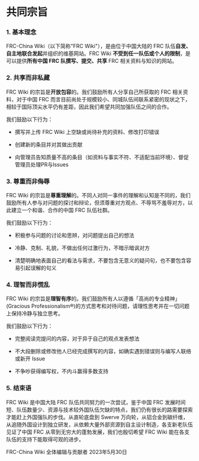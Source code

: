 # 共同宗旨

### 1. 基本理念

FRC-China Wiki（以下简称"FRC Wiki"），是由位于中国大陆的 FRC 队伍**自发、自主地联合发起**并组织的维基网站。FRC Wiki **不受到任一队伍或个人的限制**，是可以提供**所有中国 FRC 队撰写、提交、共享** FRC 相关资料与知识的网站。

### 2. 共享而非私藏

FRC Wiki 的宗旨是**开放包容**的。我们鼓励所有人分享自己所获取的 FRC 相关资料，对于中国 FRC 而言目前尚处于规模较小、同城队伍间联系紧密的现状之下，相较于国际顶尖水平仍有差距，因此我们希望共同加强队伍之间的合作。

我们鼓励以下行为：

- 撰写并上传 FRC Wiki 上空缺或尚待补充的资料、修改打印错误

- 创建新的条目并对其做出贡献

- 向管理员告知质量不高的条目（如资料与事实不符、不适配当前环境）、督促管理员处理PR与Issues

### 3. 尊重而非侮辱

FRC Wiki 的宗旨是**尊重理解**的。不同人对同一事件的理解和认知是不同的，我们鼓励所有人参与对问题的探讨和辩论，但须尊重对方观点、不辱骂不羞辱对方，以此建立一个和谐、合作的中国 FRC 队伍社群。

我们鼓励以下行为：

- 积极参与问题的讨论和思辨，对问题提出自己的想法

- 冷静、克制、礼貌，不做出任何过激行为，不暗示暗讽对方

- 清楚明确地表面自己的看法与需求，不要包含无意义的疑问句，也不要包含容易引起误解的句义

### 4. 理智而非慌乱

FRC Wiki 的宗旨是**理智有序**的。我们鼓励所有人以遵循「高尚的专业精神」(Gracious Professionalism®️)的方式思考和对待问题，请理性思考并在一切问题上保持冷静与独立思考。

我们鼓励以下行为：

- 完整阅读完提问的内容，对于异于自己的观点发表想法

- 不大段删除或修改他人已经完成撰写的内容，如确实遇到错误则与编写人联络或新开 Issue

- 不争吵获得编写权，不内斗赢得多数支持

### 5. 结束语

FRC Wiki 是中国大陆 FRC 队伍共同努力的一次尝试，鉴于中国 FRC 发展时间短、队伍数量少、资源与技术较外国队伍欠缺的特点，我们仍有很长的路需要探索才能赶上外国强队的步伐。从直轮底盘到 Swerve 万向轮，从铝合金到碳纤维，从追随外国设计到独立研发，从依赖大量外部资源到自主设计制造，各支新老队伍见证了中国 FRC 从零到无穷大的蓬勃发展，我们也殷切希望 FRC Wiki 能在各支队伍的支持下能取得可观的进步。

FRC-China Wiki 全体编辑与贡献者 2023年5月30日